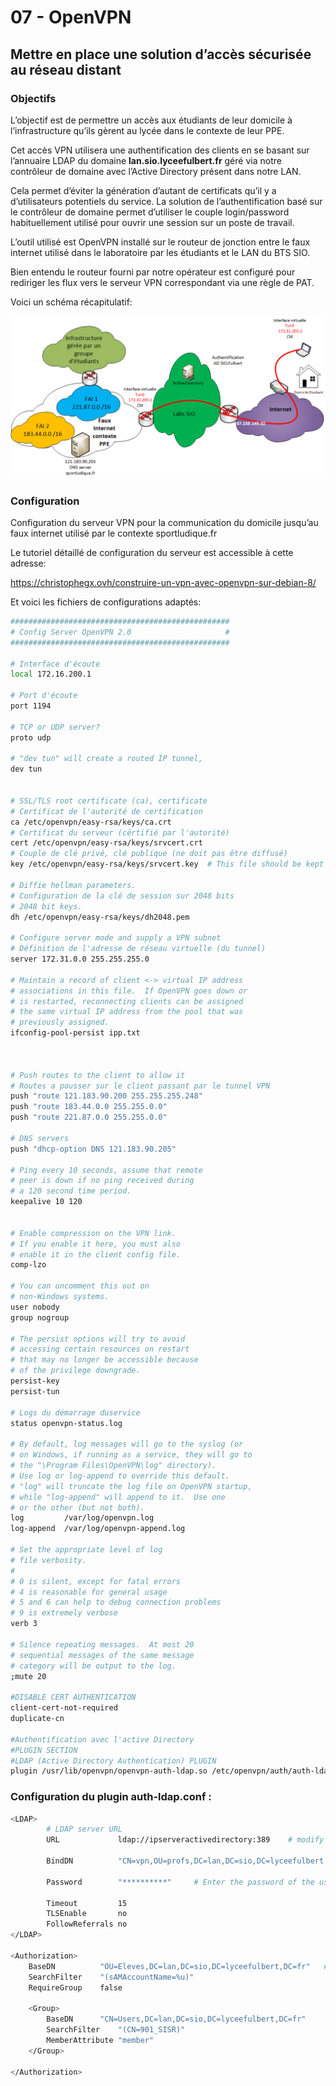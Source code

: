 # 07 - OpenVPN

## Mettre en place une solution d’accès sécurisée au réseau distant

### Objectifs

L’objectif est de permettre un accès aux étudiants de leur domicile à l’infrastructure qu’ils gèrent au lycée dans le contexte de leur PPE.

Cet accès VPN utilisera une authentification des clients en se basant sur l’annuaire LDAP du domaine **lan.sio.lyceefulbert.fr** géré via notre contrôleur de domaine avec l’Active Directory présent dans notre LAN.

Cela permet d’éviter la génération d’autant de certificats qu’il y a d’utilisateurs potentiels du service. La solution de l’authentification basé sur le contrôleur de domaine permet d’utiliser le couple login/password habituellement utilisé pour ouvrir une session sur un poste de travail.

L’outil utilisé est OpenVPN installé sur le routeur de jonction entre le faux internet utilisé dans le laboratoire par les étudiants et le LAN du BTS SIO.

Bien entendu le routeur fourni par notre opérateur est configuré pour rediriger les flux vers le serveur VPN correspondant via une règle de PAT.

Voici un schéma récapitulatif:

![](../medias/cours/openvpn/vpn.png)

### Configuration

Configuration du serveur VPN pour la communication du domicile jusqu’au faux internet utilisé par le contexte sportludique.fr

Le tutoriel détaillé de configuration du serveur est accessible à cette adresse:

https://christophegx.ovh/construire-un-vpn-avec-openvpn-sur-debian-8/

Et voici les fichiers de configurations adaptés:

```bash
#################################################
# Config Server OpenVPN 2.0                     #
#################################################

# Interface d'écoute
local 172.16.200.1

# Port d'écoute
port 1194

# TCP or UDP server?
proto udp

# "dev tun" will create a routed IP tunnel,
dev tun


# SSL/TLS root certificate (ca), certificate
# Certificat de l'autorité de certification
ca /etc/openvpn/easy-rsa/keys/ca.crt
# Certificat du serveur (cértifié par l'autorité)
cert /etc/openvpn/easy-rsa/keys/srvcert.crt
# Couple de clé privé, clé publique (ne doit pas être diffusé)
key /etc/openvpn/easy-rsa/keys/srvcert.key  # This file should be kept secret

# Diffie hellman parameters.
# Configuration de la clé de session sur 2048 bits
# 2048 bit keys. 
dh /etc/openvpn/easy-rsa/keys/dh2048.pem

# Configure server mode and supply a VPN subnet
# Définition de l'adresse de réseau virtuelle (du tunnel)
server 172.31.0.0 255.255.255.0

# Maintain a record of client <-> virtual IP address
# associations in this file.  If OpenVPN goes down or
# is restarted, reconnecting clients can be assigned
# the same virtual IP address from the pool that was
# previously assigned.
ifconfig-pool-persist ipp.txt



# Push routes to the client to allow it
# Routes a pousser sur le client passant par le tunnel VPN
push "route 121.183.90.200 255.255.255.248"
push "route 183.44.0.0 255.255.0.0"
push "route 221.87.0.0 255.255.0.0"

# DNS servers
push "dhcp-option DNS 121.183.90.205"

# Ping every 10 seconds, assume that remote
# peer is down if no ping received during
# a 120 second time period.
keepalive 10 120


# Enable compression on the VPN link.
# If you enable it here, you must also
# enable it in the client config file.
comp-lzo

# You can uncomment this out on
# non-Windows systems.
user nobody
group nogroup

# The persist options will try to avoid
# accessing certain resources on restart
# that may no longer be accessible because
# of the privilege downgrade.
persist-key
persist-tun

# Logs du démarrage duservice
status openvpn-status.log

# By default, log messages will go to the syslog (or
# on Windows, if running as a service, they will go to
# the "\Program Files\OpenVPN\log" directory).
# Use log or log-append to override this default.
# "log" will truncate the log file on OpenVPN startup,
# while "log-append" will append to it.  Use one
# or the other (but not both).
log         /var/log/openvpn.log
log-append  /var/log/openvpn-append.log

# Set the appropriate level of log
# file verbosity.
#
# 0 is silent, except for fatal errors
# 4 is reasonable for general usage
# 5 and 6 can help to debug connection problems
# 9 is extremely verbose
verb 3

# Silence repeating messages.  At most 20
# sequential messages of the same message
# category will be output to the log.
;mute 20

#DISABLE CERT AUTHENTICATION
client-cert-not-required
duplicate-cn

#Authentification avec l'active Directory
#PLUGIN SECTION
#LDAP (Active Directory Authentication) PLUGIN
plugin /usr/lib/openvpn/openvpn-auth-ldap.so /etc/openvpn/auth/auth-ldap.conf
```

### Configuration du plugin auth-ldap.conf  :

```bash
<LDAP>
        # LDAP server URL
        URL             ldap://ipserveractivedirectory:389    # modify this lin! Replace X's with your Domain Controller's local IP address

        BindDN          "CN=vpn,OU=profs,DC=lan,DC=sio,DC=lyceefulbert,DC=fr"    #modify this line to!

        Password        "**********"     # Enter the password of the user account that OpenVPN will use to talk to your domain controller

        Timeout         15
        TLSEnable       no
        FollowReferrals no
</LDAP>

<Authorization>
    BaseDN          "OU=Eleves,DC=lan,DC=sio,DC=lyceefulbert,DC=fr"   # MODIFY THIS LINE!
    SearchFilter    "(sAMAccountName=%u)"
    RequireGroup    false

	<Group>
		BaseDN		"CN=Users,DC=lan,DC=sio,DC=lyceefulbert,DC=fr"
		SearchFilter	"(CN=901_SISR)"
		MemberAttribute	"member"
	</Group>

</Authorization>
```
